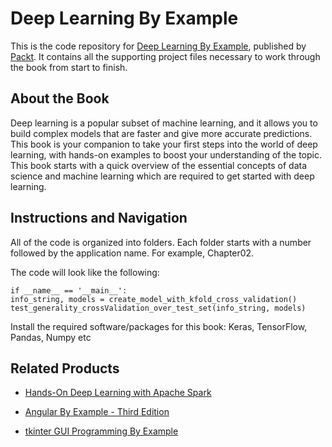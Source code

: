 # Deep Learning By Example
This is the code repository for [Deep Learning By Example](https://www.packtpub.com/big-data-and-business-intelligence/deep-learning-example?utm_source=github&utm_medium=repository&utm_campaign=9781788399906), published by [Packt](https://www.packtpub.com/?utm_source=github). It contains all the supporting project files necessary to work through the book from start to finish.
## About the Book
Deep learning is a popular subset of machine learning, and it allows you to build complex models that are faster and give more accurate predictions. This book is your companion to take your first steps into the world of deep learning, with hands-on examples to boost your understanding of the topic. This book starts with a quick overview of the essential concepts of data science and machine learning which are required to get started with deep learning.


## Instructions and Navigation
All of the code is organized into folders. Each folder starts with a number followed by the application name. For example, Chapter02.



The code will look like the following:
```
if __name__ == '__main__':
info_string, models = create_model_with_kfold_cross_validation()
test_generality_crossValidation_over_test_set(info_string, models)
```

Install the required software/packages for this book:
Keras,
TensorFlow,
Pandas,
Numpy etc



## Related Products
* [Hands-On Deep Learning with Apache Spark](https://www.packtpub.com/big-data-and-business-intelligence/hands-deep-learning-apache-spark?utm_source=github&utm_medium=repository&utm_campaign=9781788994613)

* [Angular By Example - Third Edition](https://www.packtpub.com/web-development/angular-example-third-edition?utm_source=github&utm_medium=repository&utm_campaign=9781788835176)

* [tkinter GUI Programming By Example](https://www.packtpub.com/application-development/tkinter-gui-programming-example?utm_source=github&utm_medium=repository&utm_campaign=9781788627481)

